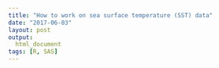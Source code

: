```yaml
---
title: "How to work on sea surface temperature (SST) data"
date: "2017-06-03"
layout: post
output:
  html_document
tags: [R, SAS]
---
```


